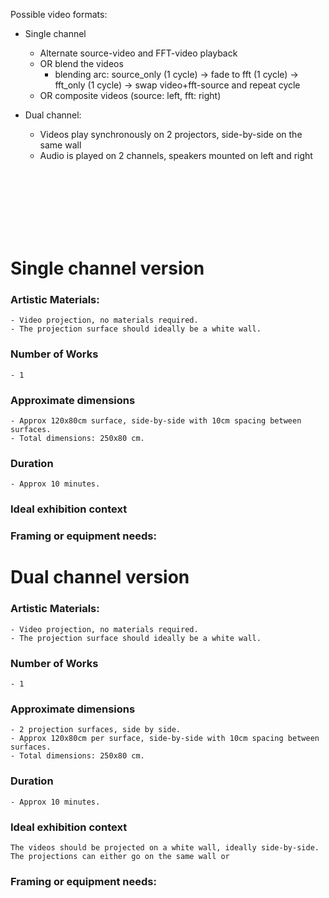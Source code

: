 Possible video formats: 
- Single channel
    - Alternate source-video and FFT-video playback
    - OR blend the videos 
        - blending arc: source_only (1 cycle) -> fade to fft (1 cycle) -> fft_only (1 cycle) -> swap video+fft-source and repeat cycle
    - OR composite videos (source: left, fft: right)

- Dual channel:
    - Videos play synchronously on 2 projectors, side-by-side on the same wall
    - Audio is played on 2 channels, speakers mounted on left and right






<br> </br>
<br> </br>
<br> </br>

# Single channel version
### Artistic Materials:
    - Video projection, no materials required. 
    - The projection surface should ideally be a white wall.

### Number of Works
    - 1
  
### Approximate dimensions
    - Approx 120x80cm surface, side-by-side with 10cm spacing between surfaces.
    - Total dimensions: 250x80 cm.

### Duration
    - Approx 10 minutes.


### Ideal exhibition context



### Framing or equipment needs: 











# Dual channel version


### Artistic Materials:
    - Video projection, no materials required. 
    - The projection surface should ideally be a white wall.

### Number of Works
    - 1
### Approximate dimensions
    - 2 projection surfaces, side by side.
    - Approx 120x80cm per surface, side-by-side with 10cm spacing between surfaces.
    - Total dimensions: 250x80 cm.

### Duration
    - Approx 10 minutes.
### Ideal exhibition context
    The videos should be projected on a white wall, ideally side-by-side. The projections can either go on the same wall or
### Framing or equipment needs: 
